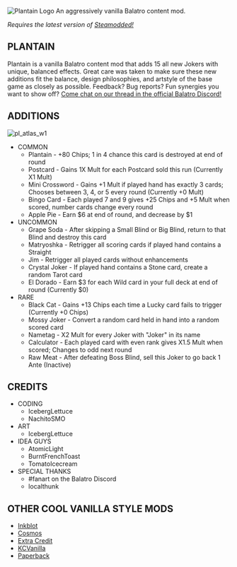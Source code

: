 ![Plantain Logo](https://github.com/user-attachments/assets/aa76c7c4-fc07-4bdf-935a-2f739b21f9df)
An aggressively vanilla Balatro content mod.

*Requires the latest version of [Steamodded!](https://github.com/Steamopollys/Steamodded)*

## PLANTAIN

Plantain is a vanilla Balatro content mod that adds 15 all new Jokers with unique, balanced effects. Great care was taken to make sure these new additions fit the balance, design philosophies, and artstyle of the base game as closely as possible. Feedback? Bug reports? Fun synergies you want to show off? [Come chat on our thread in the official Balatro Discord!](https://discord.com/channels/1116389027176787968/1341225182882299955)

## ADDITIONS

  ![pl_atlas_w1](https://github.com/user-attachments/assets/57b4051b-e2b5-4cfd-a8e7-bcffe7d54040)

  - COMMON
    - Plantain - +80 Chips; 1 in 4 chance this card is destroyed at end of round
    - Postcard - Gains 1X Mult for each Postcard sold this run (Currently X1 Mult)
    - Mini Crossword - Gains +1 Mult if played hand has exactly 3 cards; Chooses between 3, 4, or 5 every round (Currently +0 Mult)
    - Bingo Card - Each played 7 and 9 gives +25 Chips and +5 Mult when scored, number cards change every round
    - Apple Pie - Earn $6 at end of round, and decrease by $1
  - UNCOMMON
    - Grape Soda - After skipping a Small Blind or Big Blind, return to that Blind and destroy this card
    - Matryoshka - Retrigger all scoring cards if played hand contains a Straight
    - Jim - Retrigger all played cards without enhancements
    - Crystal Joker - If played hand contains a Stone card, create a random Tarot card
    - El Dorado - Earn $3 for each Wild card in your full deck at end of round (Currently $0)
  - RARE
    - Black Cat - Gains +13 Chips each time a Lucky card fails to trigger (Currently +0 Chips)
    - Mossy Joker - Convert a random card held in hand into a random scored card
    - Nametag - X2 Mult for every Joker with "Joker" in its name
    - Calculator - Each played card with even rank gives X1.5 Mult when scored; Changes to odd next round
    - Raw Meat - After defeating Boss Blind, sell this Joker to go back 1 Ante (Inactive)


## CREDITS
 
 - CODING
   - IcebergLettuce
   - NachitoSMO
 - ART
   - IcebergLettuce
 - IDEA GUYS
   - AtomicLight
   - BurntFrenchToast
   - TomatoIcecream
 - SPECIAL THANKS
   - #fanart on the Balatro Discord
   - localthunk
  
## OTHER COOL VANILLA STYLE MODS
 - [Inkblot](https://github.com/NachitoSMO/Inkblot)
 - [Cosmos](https://github.com/NachitoSMO/Inkblot)
 - [Extra Credit](https://github.com/GuilloryCraft/ExtraCredit)
 - [KCVanilla](https://github.com/kcgidw/kcvanilla)
 - [Paperback](https://github.com/GitNether/paperback)
   
